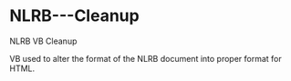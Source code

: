 # NLRB---Cleanup
NLRB VB Cleanup

VB used to alter the format of the NLRB document into proper format for HTML.
